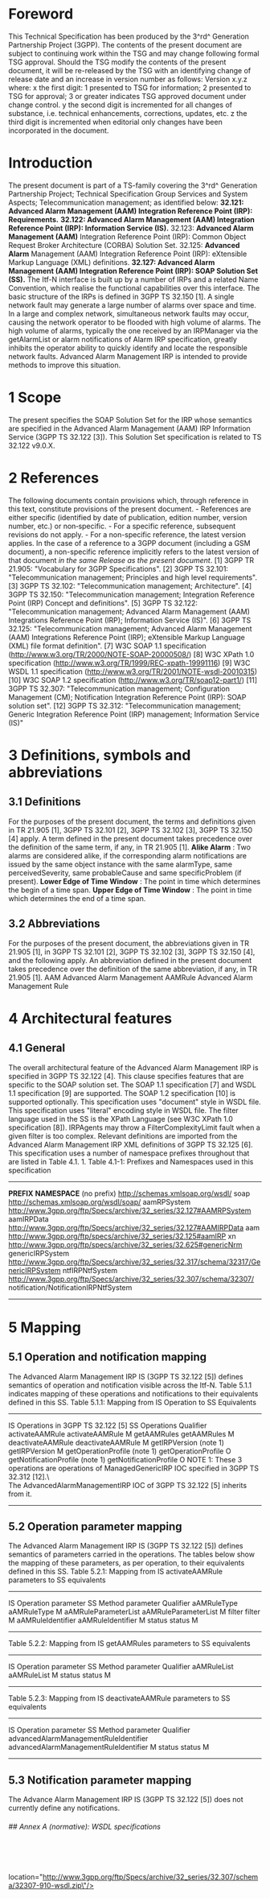 # Foreword
This Technical Specification has been produced by the 3^rd^ Generation
Partnership Project (3GPP).
The contents of the present document are subject to continuing work within the
TSG and may change following formal TSG approval. Should the TSG modify the
contents of the present document, it will be re-released by the TSG with an
identifying change of release date and an increase in version number as
follows:
Version x.y.z
where:
x the first digit:
1 presented to TSG for information;
2 presented to TSG for approval;
3 or greater indicates TSG approved document under change control.
y the second digit is incremented for all changes of substance, i.e. technical
enhancements, corrections, updates, etc.
z the third digit is incremented when editorial only changes have been
incorporated in the document.
# Introduction
The present document is part of a TS-family covering the 3^rd^ Generation
Partnership Project; Technical Specification Group Services and System
Aspects; Telecommunication management; as identified below:
**32.121: Advanced Alarm Management (AAM) Integration Reference Point (IRP):
Requirements.**
**32.122: Advanced Alarm Management (AAM) Integration Reference Point (IRP):
Information Service (IS).**
32.123: **Advanced Alarm Management (AAM)** Integration Reference Point (IRP):
Common Object Request Broker Architecture (CORBA) Solution Set.
32.125: **Advanced Alarm** Management (AAM) Integration Reference Point (IRP):
eXtensible Markup Language (XML) definitions.
**32.127: Advanced Alarm Management (AAM) Integration Reference Point (IRP):
SOAP Solution Set (SS).**
The Itf-N interface is built up by a number of IRPs and a related Name
Convention, which realise the functional capabilities over this interface. The
basic structure of the IRPs is defined in 3GPP TS 32.150 [1].
A single network fault may generate a large number of alarms over space and
time. In a large and complex network, simultaneous network faults may occur,
causing the network operator to be flooded with high volume of alarms. The
high volume of alarms, typically the one received by an IRPManager via the
getAlarmList or alarm notifications of Alarm IRP specification, greatly
inhibits the operator ability to quickly identify and locate the responsible
network faults. Advanced Alarm Management IRP is intended to provide methods
to improve this situation.
# 1 Scope
The present specifies the SOAP Solution Set for the IRP whose semantics are
specified in the Advanced Alarm Management (AAM) IRP Information Service (3GPP
TS 32.122 [3]).
This Solution Set specification is related to TS 32.122 v9.0.X.
# 2 References
The following documents contain provisions which, through reference in this
text, constitute provisions of the present document.
\- References are either specific (identified by date of publication, edition
number, version number, etc.) or non‑specific.
\- For a specific reference, subsequent revisions do not apply.
\- For a non-specific reference, the latest version applies. In the case of a
reference to a 3GPP document (including a GSM document), a non-specific
reference implicitly refers to the latest version of that document _in the
same Release as the present document_.
[1] 3GPP TR 21.905: \"Vocabulary for 3GPP Specifications\".
[2] 3GPP TS 32.101: \"Telecommunication management; Principles and high level
requirements\".
[3] 3GPP TS 32.102: \"Telecommunication management; Architecture\".
[4] 3GPP TS 32.150: \"Telecommunication management; Integration Reference
Point (IRP) Concept and definitions\".
[5] 3GPP TS 32.122: \"Telecommunication management; Advanced Alarm Management
(AAM) Integrations Reference Point (IRP); Information Service (IS)\".
[6] 3GPP TS 32.125: \"Telecommunication management; Advanced Alarm Management
(AAM) Integrations Reference Point (IRP); eXtensible Markup Language (XML)
file format definition\".
[7] W3C SOAP 1.1 specification (http://www.w3.org/TR/2000/NOTE-SOAP-20000508/)
[8] W3C XPath 1.0 specification (http://www.w3.org/TR/1999/REC-xpath-19991116)
[9] W3C WSDL 1.1 specification (http://www.w3.org/TR/2001/NOTE-wsdl-20010315)
[10] W3C SOAP 1.2 specification (http://www.w3.org/TR/soap12-part1/)
[11] 3GPP TS 32.307: \"Telecommunication management; Configuration Management
(CM); Notification Integration Reference Point (IRP): SOAP solution set\".
[12] 3GPP TS 32.312: \"Telecommunication management; Generic Integration
Reference Point (IRP) management; Information Service (IS)"
# 3 Definitions, symbols and abbreviations
## 3.1 Definitions
For the purposes of the present document, the terms and definitions given in
TR 21.905 [1], 3GPP TS 32.101 [2], 3GPP TS 32.102 [3], 3GPP TS 32.150 [4]
apply. A term defined in the present document takes precedence over the
definition of the same term, if any, in TR 21.905 [1].
**Alike Alarm** : Two alarms are considered alike, if the corresponding alarm
notifications are issued by the same object instance with the same alarmType,
same perceivedSeverity, same probableCause and same specificProblem (if
present).
**Lower Edge of Time Window** : The point in time which determines the begin
of a time span.
**Upper Edge of Time Window** : The point in time which determines the end of
a time span.
## 3.2 Abbreviations
For the purposes of the present document, the abbreviations given in TR 21.905
[1], in 3GPP TS 32.101 [2], 3GPP TS 32.102 [3], 3GPP TS 32.150 [4], and the
following apply. An abbreviation defined in the present document takes
precedence over the definition of the same abbreviation, if any, in TR 21.905
[1].
AAM Advanced Alarm Management
AAMRule Advanced Alarm Management Rule
# 4 Architectural features
## 4.1 General
The overall architectural feature of the Advanced Alarm Management IRP is
specified in 3GPP TS 32.122 [4]. This clause specifies features that are
specific to the SOAP solution set.
The SOAP 1.1 specification [7] and WSDL 1.1 specification [9] are supported.
The SOAP 1.2 specification [10] is supported optionally.
This specification uses \"document\" style in WSDL file.
This specification uses \"literal\" encoding style in WSDL file.
The filter language used in the SS is the XPath Language (see W3C XPath 1.0
specification [8]). IRPAgents may throw a FilterComplexityLimit fault when a
given filter is too complex.
Relevant definitions are imported from the Advanced Alarm Management IRP XML
definitions of 3GPP TS 32.125 [6].
This specification uses a number of namespace prefixes throughout that are
listed in Table 4.1. 1.
Table 4.1-1: Prefixes and Namespaces used in this specification
* * *
**PREFIX** **NAMESPACE** (no prefix) http://schemas.xmlsoap.org/wsdl/ soap
http://schemas.xmlsoap.org/wsdl/soap/ aamRPSystem
http://www.3gpp.org/ftp/Specs/archive/32_series/32.127#AAMRPSystem aamIRPData
http://www.3gpp.org/ftp/Specs/archive/32_series/32.127#AAMIRPData aam
http://www.3gpp.org/ftp/specs/archive/32_series/32.125#aamIRP xn
http://www.3gpp.org/ftp/specs/archive/32_series/32.625#genericNrm
genericIRPSystem
http://www.3gpp.org/ftp/Specs/archive/32_series/32.317/schema/32317/GenericIRPSystem
ntfIRPNtfSystem
http://www.3gpp.org/ftp/Specs/archive/32_series/32.307/schema/32307/
notification/NotificationIRPNtfSystem
* * *
# 5 Mapping
## 5.1 Operation and notification mapping
The Advanced Alarm Management IRP IS (3GPP TS 32.122 [5]) defines semantics of
operation and notification visible across the Itf-N. Table 5.1.1 indicates
mapping of these operations and notifications to their equivalents defined in
this SS.
Table 5.1.1: Mapping from IS Operation to SS Equivalents
* * *
IS Operations in 3GPP TS 32.122 [5] SS Operations Qualifier
activateAAMRule activateAAMRule M
getAAMRules getAAMRules M
deactivateAAMRule deactivateAAMRule M
getIRPVersion (note 1) getIRPVersion M
getOperationProfile (note 1) getOperationProfile O
getNotificationProfile (note 1) getNotificationProfile O
NOTE 1: These 3 operations are operations of ManagedGenericIRP IOC specified
in 3GPP TS 32.312 [12].\  
The AdvancedAlarmManagementIRP IOC of 3GPP TS 32.122 [5] inherits from it.
* * *
## 5.2 Operation parameter mapping
The Advanced Alarm Management IRP IS (3GPP TS 32.122 [5]) defines semantics of
parameters carried in the operations. The tables below show the mapping of
these parameters, as per operation, to their equivalents defined in this SS.
Table 5.2.1: Mapping from IS activateAAMRule parameters to SS equivalents
* * *
IS Operation parameter SS Method parameter Qualifier aAMRuleType aAMRuleType M
aAMRuleParameterList aAMRuleParameterList M filter filter M aAMRuleIdentifier
aAMRuleIdentifier M status status M
* * *
Table 5.2.2: Mapping from IS getAAMRules parameters to SS equivalents
* * *
IS Operation parameter SS Method parameter Qualifier aAMRuleList aAMRuleList M
status status M
* * *
Table 5.2.3: Mapping from IS deactivateAAMRule parameters to SS equivalents
* * *
IS Operation parameter SS Method parameter Qualifier
advancedAlarmManagementRuleIdentifier advancedAlarmManagementRuleIdentifier M
status status M
* * *
## 5.3 Notification parameter mapping
The Advance Alarm Management IRP IS (3GPP TS 32.122 [5]) does not currently
define any notifications.
###### ## Annex A (normative): WSDL specifications
\
\
\
location=\"http://www.3gpp.org/ftp/Specs/archive/32_series/32.307/schema/32307-910-wsdl.zip\"/>
\
\
\
\
\
\
\
\
\
\
\
\
\
\
\
\
\
\
\
\
\
\
\
\
\
\
\
\
\
\
\
\
\
\
\
\
\
\
\
\
\
\
\
\
\
\
\
\
\
\
\
\
\
\
\
\
\
\
\
\
\
\
\
\
\
\
\
\
\
\
\
\
\
\
\
\
\
\
\
\
\
\
\
\
\
\
\
\
\
\
\
\
\
\
\
\
\
\
\
\
\
\
\
\
\
\
\
\
\
\
\
\
\
\
\
\
\
\
\
\
\
\
\
\
\
\
\
\
\
\
\
\
\
\
\
\
\
\
\
\
\
\
\
\
\
\
\
\
\
\
\
\
\
\
\
\
\
\
\
\
\
\
\
\
\
\
\
\
\
\
\
\
\
\
\
\
\
\
\
\
\
\
\
\
\
\
\
\
\
\
\
\
\
\
\
\
\
#